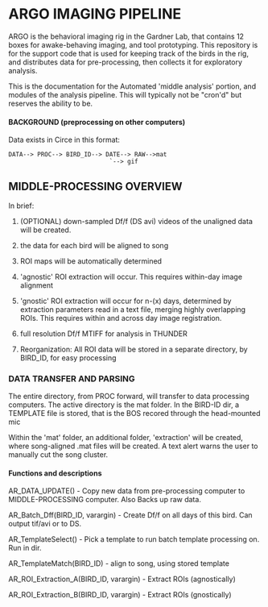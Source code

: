 # ARGO IMAGING PIPELINE
ARGO is the behavioral imaging rig in the Gardner Lab, that contains 12 boxes for awake-behaving imaging, and tool prototyping. This repository is for the support code that is used for keeping track of the birds in the rig, and distributes data for pre-processing, then collects it for exploratory analysis.

This is the documentation for the Automated 'middle analysis' portion, and modules of the analysis pipeline. This will typically not be "cron'd" but reserves the ability to be.


#### BACKGROUND (preprocessing on other computers)

Data exists in Circe in this format:

    DATA--> PROC--> BIRD_ID--> DATE--> RAW-->mat
                                `--> gif

## MIDDLE-PROCESSING OVERVIEW


In brief:
1. (OPTIONAL) down-sampled Df/f (DS avi) videos of the unaligned data will be created.

2. the data for each bird will be aligned to song

3. ROI maps will be automatically determined

4. 'agnostic' ROI extraction will occur. This requires within-day image alignment

5. 'gnostic' ROI extraction will occur for n-(x) days, determined by extraction parameters read in a text file, merging highly overlapping ROIs. This requires within and across day image registration.

6. full resolution Df/f MTIFF for analysis in THUNDER

7. Reorganization: All ROI data will be stored in a separate directory, by BIRD_ID, for easy processing




### DATA TRANSFER AND PARSING

The entire directory, from PROC forward, will transfer to data processing computers. The active directory is the mat folder. In the BIRD-ID dir, a TEMPLATE file is stored, that is the BOS recored through the head-mounted mic

Within the 'mat' folder, an additional folder, 'extraction' will be created, where song-aligned .mat files will be created. A text alert warns the user to manually cut the song cluster.




#### Functions and descriptions
AR_DATA_UPDATE() - Copy new data from pre-processing computer to MIDDLE-PROCESSING computer. Also Backs up raw data.

AR_Batch_Dff(BIRD_ID, varargin) - Create Df/f on all days of this bird. Can output tif/avi or to DS.

AR_TemplateSelect() - Pick a template to run batch template processing on. Run in dir.

AR_TemplateMatch(BIRD_ID) - align to song, using stored template

AR_ROI_Extraction_A(BIRD_ID, varargin) - Extract ROIs (agnostically)

AR_ROI_Extraction_B(BIRD_ID, varargin) - Extract ROIs (gnostically)
